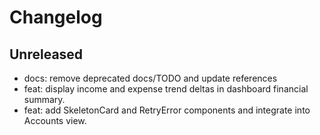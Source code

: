 # Changelog

## Unreleased

- docs: remove deprecated docs/TODO and update references
- feat: display income and expense trend deltas in dashboard financial summary.
- feat: add SkeletonCard and RetryError components and integrate into Accounts view.
